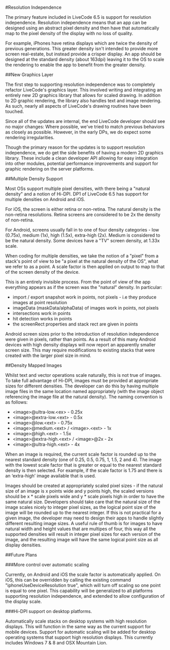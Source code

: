 #Resolution Independence

The primary feature included in LiveCode 6.5 is support for resolution independence. Resolution independence means that an app can be designed using an abstract pixel density and then have that automatically map to the pixel density of the display with no loss of quality.

For example, iPhones have retina displays which are twice the density of previous generations. This greater density isn't intended to provide more screen real-estate, but instead provide a crisper display. An app should be designed at the standard density (about 163dpi) leaving it to the OS to scale the rendering to enable the app to benefit from the greater density.

##New Graphics Layer

The first step to supporting resolution independence was to completely refactor LiveCode's graphics layer. This involved writing and integrating an entirely new 2D graphics library that allows for scaled drawing. In addition to 2D graphic rendering, the library also handles text and image rendering. As such, nearly all aspects of LiveCode's drawing routines have been touched.

Since all of the updates are internal, the end LiveCode developer should see no major changes: Where possible, we've tried to match previous behaviors as closely as possible. However, in the early DPs, we do expect some rendering irregularities.

Though the primary reason for the updates is to support resolution independence, we do get the side benefits of having a modern 2D graphics library. These include a clean developer API allowing for easy integration into other modules, potential performance improvements and support for graphic rendering on the server platforms.

##Multiple Density Support

Most OSs support multiple pixel densities, with there being a "natural density" and a notion of Hi-DPI. DP1 of LiveCode 6.5 has support for multiple densities on Android and iOS.

For iOS, the screen is either retina or non-retina. The natural density is the non-retina resolutions. Retina screens are considered to be 2x the density of non-retina.

For Android, screens usually fall in to one of four density categories - low (0.75x), medium (1x), high (1.5x), extra-high (2x). Medium is considered to be the natural density. Some devices have a "TV" screen density, at 1.33x scale.

When coding for multiple densities, we take the notion of a "pixel" from a stack's point of view to be "a pixel at the natural density of the OS", what we refer to as a point. A scale factor is then applied on output to map to that of the screen density of the device.

This is an entirely invisible process. From the point of view of the app everything appears as if the screen was the "natural" density. In particular:

* import / export snapshot work in points, not pixels - i.e they produce images at point resolution
* imageData (maskData/alphaData) of images work in points, not pixels
* intersections work in points
* hit detection works in points
* the screenRect properties and stack rect are given in points

Android screen sizes prior to the introduction of resolution independence were given in pixels, rather than points. As a result of this many Android devices with high density displays will now report an apparently smaller screen size. This may require modifications to existing stacks that were created with the larger pixel size in mind.

##Density Mapped Images

Whilst text and vector operations scale naturally, this is not true of images. To take full advantage of Hi-DPI, images must be provided at appropriate sizes for different densities. The developer can do this by having multiple image files in the same location named appropriately (with the image object referencing the image file at the natural density). The naming convention is as follows:

* &lt;image&gt;@ultra-low.&lt;ex&gt; - 0.25x
* &lt;image&gt;@extra-low.&lt;ext&gt; - 0.5x
* &lt;image&gt;@low.&lt;ext&gt; - 0.75x
* &lt;image&gt;@medium.&lt;ext&gt; / &lt;image&gt;.&lt;ext&gt; - 1x
* &lt;image&gt;@high.&lt;ext&gt; - 1.5x
* &lt;image&gt;@extra-high.&lt;ext&gt; / &lt;image&gt;@2x - 2x
* &lt;image&gt;@ultra-high.&lt;ext&gt; - 4x

When an image is required, the current scale factor is rounded up to the nearest standard density (one of 0.25, 0.5, 0.75, 1, 1.5, 2 and 4). The image with the lowest scale factor that is greater or equal to the nearest standard density is then selected. For example, if the scale factor is 1.75 and there is an ‘extra-high’ image available that is used.

Images should be created at appropriately scaled pixel sizes - if the natural size of an image is x points wide and y points high, the scaled versions should be x * scale pixels wide and y * scale pixels high in order to have the same natural size. Developers should take care that the natural size of the image scales nicely to integer pixel sizes, as the logical point size of the image will be rounded up to the nearest integer. If this is not practical for a given image, the developer may need to design their apps to handle slightly different resulting image sizes.
A useful rule of thumb is for images to have natural width and height values that are multipes of four, this way all the supported densities will result in integer pixel sizes for each version of the image, and the resulting image will have the same logical point size as all display densities.

##Future Plans

###More control over automatic scaling

Currently, on Android and iOS the scale factor is automatically applied. On iOS, this can be overridden by calling the existing command "iphoneUseDeviceResolution true", which will turn off scaling so one point is equal to one pixel. This capability will be generalized to all platforms supporting resolution independence, and extended to allow configuration of the display scale.

###Hi-DPI support on desktop platforms.

Automatically scale stacks on desktop systems with high resolution displays. This will function in the same way as the current support for mobile devices.
Support for automatic scaling will be added for desktop operating systems that support high resolution displays. This currently includes Windows 7 & 8 and OSX Mountain Lion.
